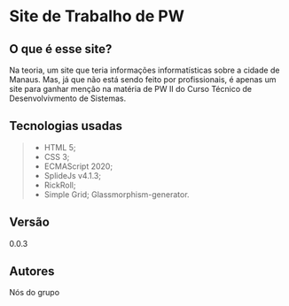 # Site de Trabalho de PW

## O que é esse site?
Na teoria, um site que teria informações informatísticas sobre a cidade de Manaus. Mas, já que não está sendo feito por profissionais, é apenas um site para ganhar menção na matéria de PW II do Curso Técnico de Desenvolvivmento de Sistemas.


## Tecnologias usadas
>- HTML 5;
>- CSS 3;
>- ECMAScript 2020;
>- SplideJs v4.1.3;
>- RickRoll;
>- Simple Grid;
> Glassmorphism-generator.

## Versão
0.0.3

## Autores
Nós do grupo


 
